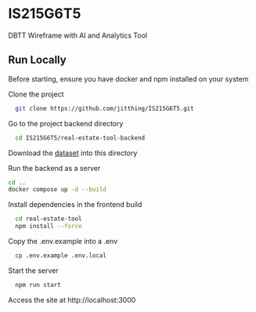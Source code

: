 # IS215G6T5

DBTT Wireframe with AI and Analytics Tool

## Run Locally

Before starting, ensure you have docker and npm installed on your system

Clone the project

```bash
  git clone https://github.com/jitthing/IS215G6T5.git
```

Go to the project backend directory

```bash
  cd IS215G6T5/real-estate-tool-backend
```

Download the [dataset](https://drive.google.com/file/d/1z9I760M_adgkgqqzQLNpbqx34vZk8oj1/view?usp=drive_link) into this directory

Run the backend as a server

```bash
cd ..
docker compose up -d --build
```

Install dependencies in the frontend build

```bash
  cd real-estate-tool
  npm install --force
```

Copy the .env.example into a .env

```bash
  cp .env.example .env.local
```

Start the server

```bash
  npm run start
```

Access the site at http://localhost:3000
